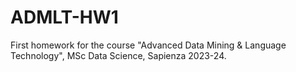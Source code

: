# ADMLT-HW1

First homework for the course "Advanced Data Mining & Language Technology", MSc Data Science, Sapienza 2023-24.
